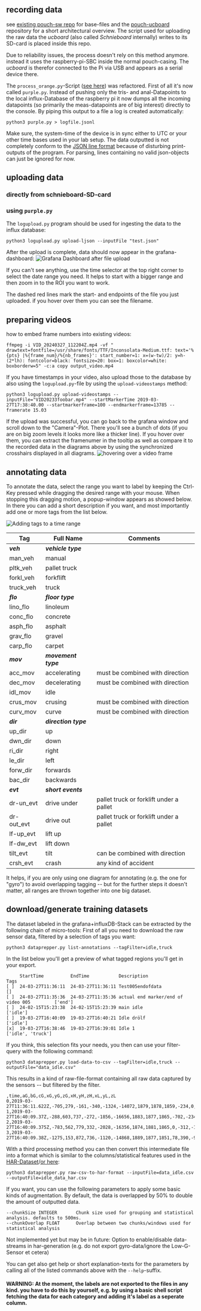 ## recording data
see [existing pouch-sw repo](https://github.com/movement-recognition/pouch-sw) for base-files and the [pouch-ucboard](https://github.com/movement-recognition/pouch-ucboard) repository for a short architectural overview. The script used for uploading the raw data the _ucboard_ (also called _Schnieboard_ internally) writes to its SD-card is placed inside this repo.

Due to reliability issues, the process doesn't rely on this method anymore. instead it uses the raspberry-pi-SBC inside the normal pouch-casing. The _ucboard_ is therefor connected to the Pi via USB and appears as a serial device there.

The `process_orange.py`-Script ([see here](https://github.com/movement-recognition/pouch-sw/blob/main/process_orange.py)) was refactored. First of all it's now called `purple.py`. Instead of pushing only the tris- and anal-Datapoints to the local influx-Database of the raspberry pi it now dumps all the incoming datapoints (so primarily the meas-datapoints are of big interest) directly to the console. By piping this output to a file a log is created automatically:

`python3 purple.py > logfile.jsonl`

Make sure, the system-time of the device is in sync either to UTC or your other time bases used in your lab setup. The data outputted is not completely conform to the [JSON line format](https://jsonlines.org/) because of disturbing print-outputs of the program. For parsing, lines containing no valid json-objects can just be ignored for now.

## uploading data

### directly from schnieboard-SD-card

### using `purple.py`

The `logupload.py` program should be used for ingesting the data to the influx database:

`python3 logupload.py upload-ljson --inputFile "test.json"`

After the upload is complete, data should now appear in the grafana-dashboard:
![Grafana Dashboard after file upload](grafana_upload_file.png)

If you can't see anything, use the time selector at the top right corner to select the date range you need. It helps to start with a bigger range and then zoom in to the ROI you want to work.

The dashed red lines mark the start- and endpoints of the file you just uploaded. if you hover over them you can see the filename.

## preparing videos

how to embed frame numbers into existing videos:
```
ffmpeg -i VID_20240327_112204Z.mp4 -vf " drawtext=fontfile=/usr/share/fonts/TTF/Inconsolata-Medium.ttf: text='%{pts} |%{frame_num}/%{nb_frames}': start_number=1: x=(w-tw)/2: y=h-(2*lh): fontcolor=black: fontsize=20: box=1: boxcolor=white: boxborderw=5" -c:a copy output_video.mp4
```

If you have timestamps in your video, also upload those to the database by also using the `logupload.py`-file by using the `upload-videostamps` method:

`python3 logupload.py upload-videostamps --inputFile="VID20233foobar.mp4" --startMarkerTime 2019-03-27T17:38:40.00 --startmarkerframe=100 --endmarkerframe=13785 --framerate 15.03`

If the upload was successful, you can go back to the grafana window and scroll down to the "Camera"-Plot. There you'll see a bunch of dots (if you are on big zoom levels it looks more like a thicker line). If you hover over them, you can extract the framenumer in the tooltip as well as compare it to the recorded data in the diagrams above by using the synchronized crosshairs displayed in all diagrams.
![hovering over a video frame](hover_videoframe.png)

## annotating data

To annotate the data, select the range you want to label by keeping the Ctrl-Key pressed while dragging the desired range with your mouse. When stopping this dragging motion, a popup-window appears as showed below. In there you can add a short description if you want, and most importantly add one or more tags from the list below.

![Adding tags to a time range](adding_tags.png)

| **Tag**    | **Full Name**        | **Comments**                              |
|------------|----------------------|-------------------------------------------|
| **_veh_**  | **_vehicle type_**   |                                           |
| man_veh    | manual               |                                           |
| pltk_veh   | pallet truck         |                                           |
| forkl_veh  | forkflift            |                                           |
| truck_veh  | truck                |                                           |
| **_flo_**  | **_floor type_**     |                                           |
| lino_flo   | linoleum             |                                           |
| conc_flo   | concrete             |                                           |
| asph_flo   | asphalt              |                                           |
| grav_flo   | gravel               |                                           |
| carp_flo   | carpet               |                                           |
| **_mov_**  | **_movement type_**  |                                           |
| acc_mov    | accelerating         | must be combined with   direction         |
| dec_mov    | decelerating         | must be combined with   direction         |
| idl_mov    | idle                 |                                           |
| crus_mov   | crusing              | must be combined with   direction         |
| curv_mov   | curve                | must be combined with   direction         |
| **_dir_**  | **_direction type_** |                                           |
| up_dir     | up                   |                                           |
| dwn_dir    | down                 |                                           |
| ri_dir     | right                |                                           |
| le_dir     | left                 |                                           |
| forw_dir   | forwards             |                                           |
| bac_dir    | backwards            |                                           |
| **_evt_**  | **_short events_**   |                                           |
| dr-un_evt  | drive under          | pallet truck or   forklift under a pallet |
| dr-out_evt | drive out            | pallet truck or   forklift under a pallet |
| lf-up_evt  | lift up              |                                           |
| lf-dw_evt  | lift down            |                                           |
| tilt_evt   | tilt                 | can be combined with   direction          |
| crsh_evt   | crash                | any kind of accident                      |

It helps, if you are only using one diagram for annotating (e.g. the one for "gyro") to avoid overlapping tagging -- but for the further steps it doesn't matter, all ranges are thrown together into one big dataset.


## download/generate training datasets

The dataset labeled in the grafana+influxDB-Stack can be extracted by the following chain of micro-tools:
First of all you need to download the raw sensor data, filtered by a selection of tags you want:

`python3 dataprepper.py list-annotations --tagFilter=idle,truck`

In the list below you'll get a preview of what tagged regions you'll get in your export.

```
     StartTime          EndTime           Description                                Tags
[ ]  24-03-27T11:36:11  24-03-27T11:36:11 Test005endofdata                           []
[ ]  24-03-27T11:35:36  24-03-27T11:35:36 actual end marker/end of video 005         ['end']
[ ]  24-02-15T15:23:38  24-02-15T15:23:39 main idle                                  ['idle']
[ ]  19-03-27T16:40:09  19-03-27T16:40:21 Idle drölf                                 ['idle']
[x]  19-03-27T16:38:46  19-03-27T16:39:01 Idle 1                                     ['idle', 'truck']
```

If you think, this selection fits your needs, you then can use your filter-query with the following command:

`python3 dataprepper.py load-data-to-csv --tagFilter=idle,truck --outputFile="data_idle.csv"`

This results in a kind of raw-file-format containing all raw data captured by the sensors -- but filtered by the filter.
```
,time,aG,bG,cG,xG,yG,zG,xH,yH,zH,xL,yL,zL
0,2019-03-27T11:36:11.622Z,-705,279,-161,-340,-1324,-14072,1879,1878,1859,-234,0,-9438
1,2019-03-27T16:40:09.37Z,-288,603,737,-272,-1856,-16656,1883,1877,1865,-702,-234,-11154
2,2019-03-27T16:40:09.375Z,-783,562,779,332,-2028,-16356,1874,1881,1865,0,-312,-11154
3,2019-03-27T16:40:09.38Z,-1275,153,872,736,-1120,-14868,1889,1877,1851,78,390,-9984
```

With a third processing method you can then convert this intermediate file into a format which is similar to the columns/statistical features used in the [HAR-Dataset](https://doi.org/10.24432/C54S4K)/[or here](https://www.semanticscholar.org/paper/A-Public-Domain-Dataset-for-Human-Activity-using-Anguita-Ghio/83de43bc849ad3d9579ccf540e6fe566ef90a58e):

`python3 dataprepper.py raw-csv-to-har-format --inputFile=data_idle.csv --outputFile=idle_data_har.csv`

If you want, you can use the following parameters to apply some basic kinds of augmentation. By default, the data is overlapped by 50% to double the amount of outputted data.
```
--chunkSize INTEGER       Chunk size used for grouping and statistical analysis. defaults to 500ms.
--chunkOverlap FLOAT      Overlap between two chunks/windows used for statistical analysis
```

Not implemented yet but may be in future: Option to enable/disable data-streams in har-generation (e.g. do not export gyro-data/ignore the Low-G-Sensor et cetera)

You can get also get help or short explanation-texts for the parameters by calling all of the listed commands above with the `--help`-suffix.

#### WARNING: At the moment, the labels are not exported to the files in any kind. you have to do this by yourself, e.g. by using a basic shell script fetching the data for each category and adding it's label as a seperate column. 
